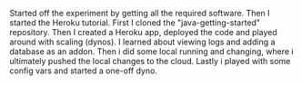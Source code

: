 Started off the experiment by getting all the required software.
Then I started the Heroku tutorial.
First I cloned the "java-getting-started" repository.
Then I created a Heroku app, deployed the code and played around with scaling (dynos).
I learned about viewing logs and adding a database as an addon.
Then i did some local running and changing, where i ultimately pushed the local changes to the cloud.
Lastly i played with some config vars and started a one-off dyno.
